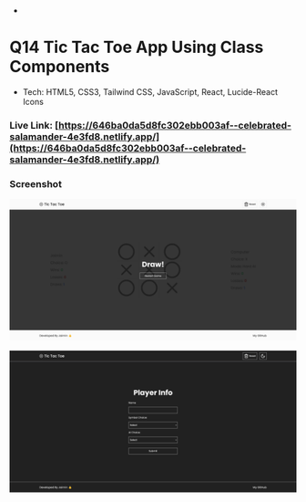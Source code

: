 - 

# Q14 Tic Tac Toe App Using Class Components


- Tech: HTML5, CSS3, Tailwind CSS, JavaScript, React, Lucide-React Icons


### Live Link: [https://646ba0da5d8fc302ebb003af--celebrated-salamander-4e3fd8.netlify.app/](https://646ba0da5d8fc302ebb003af--celebrated-salamander-4e3fd8.netlify.app/)


### Screenshot


![Screenshot-2](./Screenshot/Screenshot-2-min.png)


![Screenshot-1](./Screenshot/Screenshot-1-min.png)